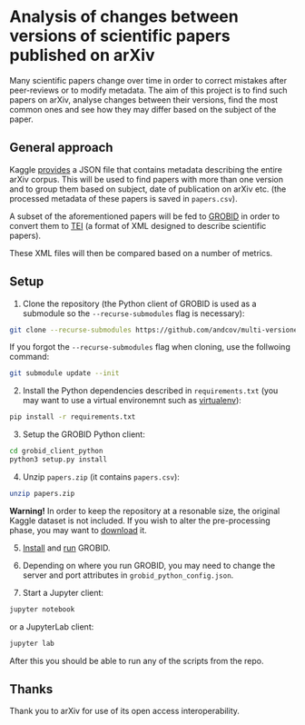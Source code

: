# Analysis of changes between versions of scientific papers published on arXiv
Many scientific papers change over time in order to correct mistakes after peer-reviews or to modify metadata. The aim of this project is to find such papers on arXiv, analyse changes between their versions, find the most common ones and see how they may differ based on the subject of the paper.

## General approach
Kaggle [provides](https://www.kaggle.com/datasets/Cornell-University/arxiv) a JSON file that contains metadata describing the entire arXiv corpus. This will be used to find papers with more than one version and to group them based on subject, date of publication on arXiv etc. (the processed metadata of these papers is saved in `papers.csv`).

A subset of the aforementioned papers will be fed to [GROBID](https://github.com/kermitt2/grobid) in order to convert them to [TEI](https://tei-c.org/) (a format of XML designed to describe scientific papers).

These XML files will then be compared based on a number of metrics.

## Setup
1. Clone the repository (the Python client of GROBID is used as a submodule so the `--recurse-submodules` flag is necessary):
```bash
git clone --recurse-submodules https://github.com/andcov/multi-versioned_arxiv_papers
```
If you forgot the `--recurse-submodules` flag when cloning, use the follwoing command:
```bash
git submodule update --init
```

2. Install the Python dependencies described in `requirements.txt` (you may want to use a virtual environemnt such as [virtualenv](https://virtualenv.pypa.io/en/latest/)):
```bash
pip install -r requirements.txt
```

3. Setup the GROBID Python client:
```bash
cd grobid_client_python
python3 setup.py install
```

4. Unzip `papers.zip` (it contains `papers.csv`):
```bash
unzip papers.zip
```

**Warning!** In order to keep the repository at a resonable size, the original Kaggle dataset is not included. If you wish to alter the pre-processing phase, you may want to [download](https://www.kaggle.com/datasets/Cornell-University/arxiv) it.

5. [Install](https://grobid.readthedocs.io/en/latest/Install-Grobid/) and [run](https://grobid.readthedocs.io/en/latest/Grobid-service/) GROBID.

6. Depending on where you run GROBID, you may need to change the server and port attributes in `grobid_python_config.json`.

7. Start a Jupyter client:
```bash
jupyter notebook
```
or a JupyterLab client:
```bash
jupyter lab
```

After this you should be able to run any of the scripts from the repo.

## Thanks
Thank you to arXiv for use of its open access interoperability.

